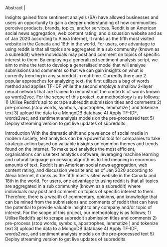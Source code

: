 Abstract | 

Insights gained from sentiment analysis (SA) have allowed businesses and users an opportunity to gain a deeper understanding of how communities perceive products, brands, topics, and/or services. Reddit is an American social news aggregation, web content rating, and discussion website and as of Jan 2020 according to Alexa Internet, it ranks as the fifth most visited website in the Canada and 18th in the world.  For users, one advantage to using reddit is that all topics are aggregated in a sub community (known as a subreddit) where individuals may post and comment on topics of specific interest to them.  By employing a generalized sentiment analysis script, we aim to mine the text to develop a generalised model that will analyse submissions and comments so that we can gain insights on what is currently trending in any subreddit in real-time.  Currently there are 2 popular approaches for analyzing text, the first utilizes a bag of words method and applies TF-IDF while the second employs a shallow 2-layer neural network that are trained to reconstruct the contexts of words known as words2vec.  For the scope of this project, our methodology is as follows; 1) Utilise Reddit’s api to scrape subreddit submission titles and comments 2) pre-process (stop words, symbols, apostrophes, lemmatize ) and tokenize text 3) upload the data to a MongoDB database 4) Apply TF-IDF, words2vec, and sentiment analysis models on the pre-processed text 5) Deploy streaming version to get live updates of subreddits.

Introduction 
With the dramatic shift and prevalence of social media in modern society, text analytics can be a powerful tool for companies to take strategic action based on valuable insights on common themes and trends found on the internet. To make text analytics the most efficient, organisations can use text analytics software, leveraging machine learning and natural language processing algorithms to find meaning in enormous amounts of text.  Reddit is an American social news aggregation, web content rating, and discussion website and as of Jan 2020 according to Alexa Internet, it ranks as the fifth most visited website in the Canada and 18th in the world.  For users, one advantage to using reddit is that all topics are aggregated in a sub community (known as a subreddit) where individuals may post and comment on topics of specific interest to them.  Therefore, there is a wealth of commentary, opinions, and knowledge that can be mined from the submissions and comments of reddit that can have the potential to provide valuable insight to any company and/or topic of interest.  For the scope of this project, our methodology is as follows; 1) Utilise Reddit’s api to scrape subreddit submission titles and comments 2) pre-process (stop words, symbols, apostrophes, lemmatize ) and tokenize text 3) upload the data to a MongoDB database 4) Apply TF-IDF, words2vec, and sentiment analysis models on the pre-processed text 5) Deploy streaming version to get live updates of subreddits.

